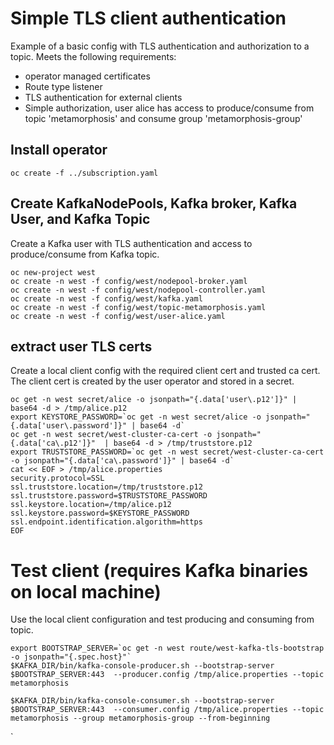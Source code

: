 # Simple TLS client authentication

Example of a basic config with TLS authentication and authorization to a topic. Meets the following requirements:

* operator managed certificates
* Route type listener
* TLS authentication for external clients
* Simple authorization, user alice has access to produce/consume from topic 'metamorphosis' and consume group 'metamorphosis-group'

## Install operator

```
oc create -f ../subscription.yaml 
```

## Create KafkaNodePools, Kafka broker, Kafka User, and Kafka Topic

Create a Kafka user with TLS authentication and access to produce/consume from Kafka topic.

```
oc new-project west
oc create -n west -f config/west/nodepool-broker.yaml 
oc create -n west -f config/west/nodepool-controller.yaml 
oc create -n west -f config/west/kafka.yaml
oc create -n west -f config/west/topic-metamorphosis.yaml
oc create -n west -f config/west/user-alice.yaml
```

## extract user TLS certs

Create a local client config with the required client cert and trusted ca cert.  The client cert is created by the user operator and stored in a secret.

```
oc get -n west secret/alice -o jsonpath="{.data['user\.p12']}" | base64 -d > /tmp/alice.p12
export KEYSTORE_PASSWORD=`oc get -n west secret/alice -o jsonpath="{.data['user\.password']}" | base64 -d`
oc get -n west secret/west-cluster-ca-cert -o jsonpath="{.data['ca\.p12']}"  | base64 -d > /tmp/truststore.p12
export TRUSTSTORE_PASSWORD=`oc get -n west secret/west-cluster-ca-cert -o jsonpath="{.data['ca\.password']}" | base64 -d`
cat << EOF > /tmp/alice.properties
security.protocol=SSL
ssl.truststore.location=/tmp/truststore.p12
ssl.truststore.password=$TRUSTSTORE_PASSWORD
ssl.keystore.location=/tmp/alice.p12
ssl.keystore.password=$KEYSTORE_PASSWORD
ssl.endpoint.identification.algorithm=https
EOF
```


# Test client (requires Kafka binaries on local machine)

Use the local client configuration and test producing and consuming from topic.

```
export BOOTSTRAP_SERVER=`oc get -n west route/west-kafka-tls-bootstrap -o jsonpath="{.spec.host}"`
$KAFKA_DIR/bin/kafka-console-producer.sh --bootstrap-server $BOOTSTRAP_SERVER:443  --producer.config /tmp/alice.properties --topic metamorphosis

$KAFKA_DIR/bin/kafka-console-consumer.sh --bootstrap-server $BOOTSTRAP_SERVER:443  --consumer.config /tmp/alice.properties --topic metamorphosis --group metamorphosis-group --from-beginning
```



`
